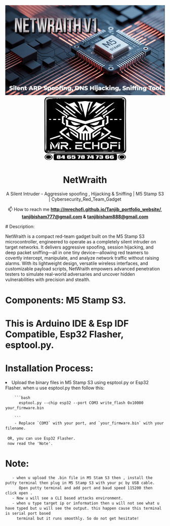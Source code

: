 <div align="center">
    <img src="vidiq_thumbnail_1.png" alt="gif" width="730" height="auto" />

</div>

<div align="center">
  <img src="https://github.com/MrEchoFi/MrEchoFi/raw/4274f537dec313ac7dde4403fe0fae24259beade/Mr.EchoFi-New-Logo-with-ASCII.jpg" alt="logo" width="265" height="auto" />
  <h1> NetWraith</h1>
   
  <p>
    A Silent Intruder - Aggressive spoofing , Hijacking &amp; Sniffing | M5 Stamp S3 | Cybersecurity_Red_Team_Gadget
  </p>


  📫 How to reach me  **http://mrechofi.github.io/Tanjib_portfolio_website/**, **tanjibisham777@gmail.com & tanjibisham888@gmail.com**
</div>
# Description:
  <p>
    NetWraith is a compact red-team gadget built on the M5 Stamp S3 microcontroller, engineered to operate as a completely silent intruder on target networks. It delivers aggressive spoofing, session hijacking, and deep packet sniffing—all in one tiny device—allowing red teamers to covertly intercept, manipulate, and analyze network traffic without raising alarms. With its lightweight design, versatile wireless interfaces, and customizable payload scripts, NetWraith empowers advanced penetration testers to simulate real-world adversaries and uncover hidden vulnerabilities with precision and stealth.
  </p>

# Components: M5 Stamp S3.
# This is Arduino IDE & Esp IDF Compatible, Esp32 Flasher, esptool.py.
# Installation Process:
  <li>
    Upload the binary files in M5 Stamp S3 using esptool.py or Esp32 Flasher.
    when u use esptool.py then follow this: 
    
        ```bash
          esptool.py --chip esp32 --port COM3 write_flash 0x10000 your_firmware.bin
          
        ```
        - Replace `COM3` with your port, and `your_firmware.bin` with your filename.
    
     OR, you can use Esp32 Flasher.
     now read the 'Note'.
  </li>

 # Note:
    
       - when u upload the .bin file in M5 Stam S3 then , install the putty terminal then plug in M5 Stamp S3 with your pc by USB cable.
          Open putty terminal and add port and baud speed 115200 then click open .
       - Now u will see a CLI based attacks environment. 
       - when u type target ip or information then u will not see what u have typed but u will see the output. this happen cause this terminal is serial port based 
         terminal but it runs smoothly. So do not get hesitate!  
    
         
